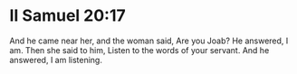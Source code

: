 # II Samuel 20:17

And he came near her, and the woman said, Are you Joab? He answered, I am. Then she said to him, Listen to the words of your servant. And he answered, I am listening.
